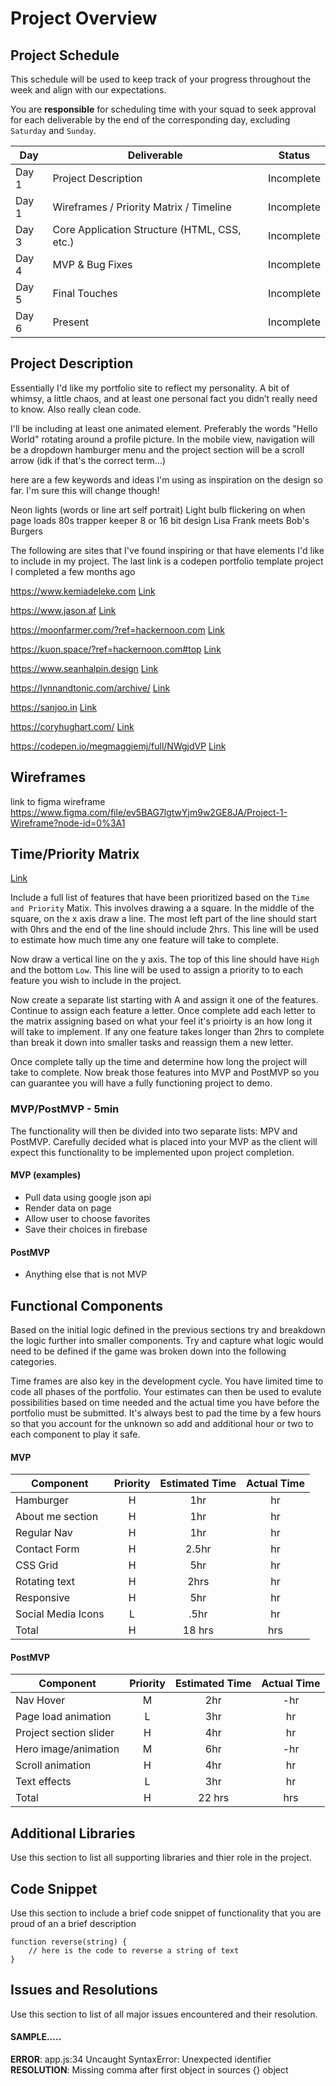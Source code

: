 # Project Overview

## Project Schedule

This schedule will be used to keep track of your progress throughout the week and align with our expectations.  

You are **responsible** for scheduling time with your squad to seek approval for each deliverable by the end of the corresponding day, excluding `Saturday` and `Sunday`.

|  Day | Deliverable | Status
|---|---| ---|
|Day 1| Project Description | Incomplete
|Day 1| Wireframes / Priority Matrix / Timeline | Incomplete
|Day 3| Core Application Structure (HTML, CSS, etc.) | Incomplete
|Day 4| MVP & Bug Fixes | Incomplete
|Day 5| Final Touches | Incomplete
|Day 6| Present | Incomplete


## Project Description

Essentially I'd like my portfolio site to reflect my personality. A bit of whimsy, a little chaos, and at least one personal fact you didn’t really need to know. Also really clean code. 

I'll be including at least one animated element. Preferably the words "Hello World"
rotating around a profile picture. In the mobile view, navigation will be a dropdown hamburger menu and the project section will be a scroll arrow (idk if that's the correct term...)

here are a few keywords and ideas I'm using as inspiration on the design so far. I'm sure this will change though!

Neon lights (words or line art self portrait)
Light bulb flickering on when page loads
80s trapper keeper
8 or 16 bit design
Lisa Frank meets Bob's Burgers

The following are sites that I've found inspiring or that have elements I'd like to include in my project. The last link is a codepen portfolio template project I completed a few months ago 

https://www.kemiadeleke.com [Link](https://www.kemiadeleke.com)

https://www.jason.af [Link](https://www.jason.af)

https://moonfarmer.com/?ref=hackernoon.com [Link](https://moonfarmer.com/?ref=hackernoon.com)

https://kuon.space/?ref=hackernoon.com#top [Link](https://kuon.space/?ref=hackernoon.com#top)

https://www.seanhalpin.design [Link](https://www.seanhalpin.design)

https://lynnandtonic.com/archive/ [Link](https://lynnandtonic.com/archive/)

https://sanjoo.in [Link](https://sanjoo.in)

https://coryhughart.com/ [Link](https://coryhughart.com/)

https://codepen.io/megmaggiemj/full/NWgjdVP [Link](https://codepen.io/megmaggiemj/full/NWgjdVP)


## Wireframes
link to figma wireframe https://www.figma.com/file/ev5BAG7lgtwYjm9w2GE8JA/Project-1-Wireframe?node-id=0%3A1

## Time/Priority Matrix 

[Link](https://res.cloudinary.com/jkeohan/image/upload/a_270/v1591621734/project1_matrix_ocy5gc_h1kg0m.jpg)

Include a full list of features that have been prioritized based on the `Time and Priority` Matix.  This involves drawing a a square.  In the middle of the square, on the x axis draw a line.  The most left part of the line should start with 0hrs and the end of the line should include 2hrs.  This line will be used to estimate how much time any one feature will take to complete. 

Now draw a vertical line on the y axis.  The top of this line should have `High` and the bottom `Low`.  This line will be used to assign a priority to to each feature you wish to include in the project.  

Now create a separate list starting with A and assign it one of the features.  Continue to assign each feature a letter.  Once complete add each letter to the matrix assigning based on what your feel it's prioirty is an how long it will take to implement. If any one feature takes longer than 2hrs to complete than break it down into smaller tasks and reassign them a new letter. 

Once complete tally up the time and determine how long the project will take to complete. Now break those features into MVP and PostMVP so you can guarantee you will have a fully functioning project to demo. 

### MVP/PostMVP - 5min

The functionality will then be divided into two separate lists: MPV and PostMVP.  Carefully decided what is placed into your MVP as the client will expect this functionality to be implemented upon project completion.  

#### MVP (examples)

- Pull data using google json api
- Render data on page 
- Allow user to choose favorites 
- Save their choices in firebase

#### PostMVP 

- Anything else that is not MVP

## Functional Components

Based on the initial logic defined in the previous sections try and breakdown the logic further into smaller components.  Try and capture what logic would need to be defined if the game was broken down into the following categories.

Time frames are also key in the development cycle.  You have limited time to code all phases of the portfolio. Your estimates can then be used to evalute possibilities based on time needed and the actual time you have before the portfolio must be submitted. It's always best to pad the time by a few hours so that you account for the unknown so add and additional hour or two to each component to play it safe.

#### MVP
| Component | Priority | Estimated Time | Actual Time |
| --- | :---: |  :---: | :---: | 
| Hamburger | H | 1hr | hr |
| About me section  | H | 1hr | hr |
| Regular Nav | H | 1hr | hr |  
| Contact Form | H | 2.5hr|  hr | 
| CSS Grid| H | 5hr | hr|
| Rotating text | H | 2hrs|  hr | 
| Responsive | H | 5hr | hr | hr |
| Social Media Icons | L | .5hr |  hr |
| Total | H | 18 hrs| hrs |

#### PostMVP
| Component | Priority | Estimated Time | Actual Time |
| --- | :---: |  :---: | :---: | 
| Nav Hover | M | 2hr | -hr | hr |
| Page load animation | L | 3hr | hr |
| Project section slider | H | 4hr | hr |
| Hero image/animation | M | 6hr | -hr | hr |
| Scroll animation | H | 4hr | hr |
| Text effects | L | 3hr | hr |
| Total | H | 22 hrs| hrs |

## Additional Libraries
 Use this section to list all supporting libraries and thier role in the project. 

## Code Snippet

Use this section to include a brief code snippet of functionality that you are proud of an a brief description  

```
function reverse(string) {
	// here is the code to reverse a string of text
}
```

## Issues and Resolutions
 Use this section to list of all major issues encountered and their resolution.

#### SAMPLE.....
**ERROR**: app.js:34 Uncaught SyntaxError: Unexpected identifier                                
**RESOLUTION**: Missing comma after first object in sources {} object
